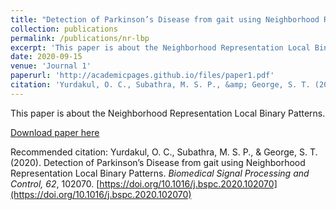 ```yaml
---
title: "Detection of Parkinson’s Disease from gait using Neighborhood Representation Local Binary Patterns"
collection: publications
permalink: /publications/nr-lbp
excerpt: 'This paper is about the Neighborhood Representation Local Binary Patterns.'
date: 2020-09-15
venue: 'Journal 1'
paperurl: 'http://academicpages.github.io/files/paper1.pdf'
citation: 'Yurdakul, O. C., Subathra, M. S. P., &amp; George, S. T. (2020). Detection of Parkinson’s Disease from gait using Neighborhood Representation Local Binary Patterns. <i>Biomedical Signal Processing and Control, 62<\i>, 102070. https://doi.org/10.1016/j.bspc.2020.102070 '
---
```

This paper is about the Neighborhood Representation Local Binary Patterns.

[Download paper here](http://academicpages.github.io/files/paper1.pdf)

Recommended citation: Yurdakul, O. C., Subathra, M. S. P., &amp; George, S. T. (2020). Detection of Parkinson’s Disease from gait using Neighborhood Representation Local Binary Patterns. _Biomedical Signal Processing and Control, 62_, 102070. [https://doi.org/10.1016/j.bspc.2020.102070](https://doi.org/10.1016/j.bspc.2020.102070) 